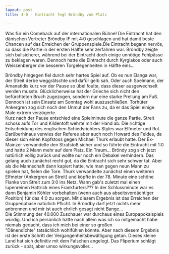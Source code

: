 ```yaml
---
layout: post
title: 4-0 - Eintracht fegt Bröndby vom Platz

---
```


Was für ein Comeback auf der internationalen Bühne! Die Eintracht hat den dänischen Vertreter Bröndby IF mit 4:0 geschlagen und hat damit beste Chancen auf das Erreichen der Gruppenspiele.Die Eintracht begann nervös, so dass die Partie in der ersten Hälfte sehr zerfahren war. Bröndby zeigte sich ballsicherer, während bei der Eintracht doch einige unnötige Fehlpässe zu beklagen waren. Dennoch hatte die Eintracht durch Kyrgiakos oder auch Weissenberger die besseren Torgelegenheiten in Hälfte eins...

Bröndby hingegen fiel durch sehr hartes Spiel auf. Ob es nun Elanga war, der Streit derbe weggrätschte und dafür gelb sah. Oder auch Spelmann, der Amanatidis kurz vor der Pause so übel foulte, dass dieser ausgewechselt werden musste. Glücklicherweise hat der Grieche sich nicht den befürchteten Bruch zugezogen, sondern nur eine starke Prellung am Fuß. Dennoch ist sein Einsatz am Sonntag wohl auszuschließen. Torhüter Ankergren zog sich noch den Unmut der Fans zu, da er das Spiel einige Male extrem verzögerte.  
Kurz nach der Pause entschied eine Spielminute die ganze Partie. Streit schoss aufs Tor und Kildentoft wehrte mit der Hand ab. Die richtige Entscheidung des englischen Schiedsrichters Styles war Elfmeter und Rot. Darüberhinaus verwies der Referee aber auch noch Howard des Feldes, da dieser sich einen Kopfstoss gegen Michael Thurk erlaubt hatte. Der Ex-Mainzer verwandelte den Strafstoß sicher und so führte die Eintracht mit 1:0 und hatte 2 Mann mehr auf dem Platz. Ein Traum... Bröndy zog sich jetzt natürlich völlig zurück und wollte nur noch ein Debakel verhindern. Das gelang auch zunächst recht gut, da die Eintracht sich sehr schwer tat. Aber als die Mannschaft dann kapiert hatte, wie man gegen neun Mann zu spielen hat, fielen die Tore. Thurk verwandelte zunächst einen weiteren Elfmeter (Ankergren an Streit) und köpfte in der 78. Minute eine schöne Flanke von Streit zum 3:0 ins Netz. Wann gab's zuletzt mal einen lupenreinen Hattrick eines Frankfurters??? In der Schlussminute war es dann Benjamin Köhler vorbehalten (wenn auch aus abseitsverdächtiger Position) für das 4:0 zu sorgen. Mit diesem Ergebnis ist das Erreichen der Gruppenphase natürlich Pflicht. In Bröndby darf jetzt nichts mehr anbrennen und mir ist auch ehrlich gesagt nicht Bange...  
Die Stimmung der 40.000 Zuschauer war durchaus eines Europapokalspiels würdig. Und ich persönlich hätte nach allem was ich so mitgemacht habe niemals gedacht, dass ich mich bei einer so großen "Dänendichte" tatsächlich wohlfühlen könnte. Aber nach diesem Ergebnis ist der erste Schritt der Vergangenheitsbewältigung getan. Dieses kleine Land hat sich definitiv mit dem Falschen angelegt. Das Fliperium schlägt zurück - spät, aber umso wirkungsvoller...
